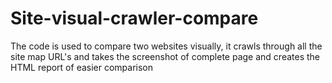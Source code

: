 # Site-visual-crawler-compare
The code is used to compare two websites visually, it crawls through all the site map URL's and takes the screenshot of complete page and creates the HTML report of easier comparison
